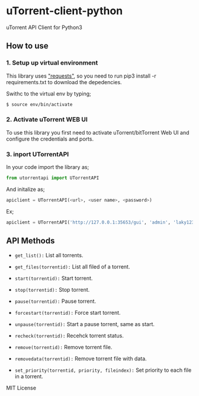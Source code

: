 # uTorrent-client-python
uTorrent API Client for Python3

## How to use

### 1. Setup up virtual environment

This library uses ["requests"](http://docs.python-requests.org/en/master/), so you need to run pip3 install -r requirements.txt to download the depedencies.

Swithc to the virtual env by typing;
```sh
$ source env/bin/activate
```

### 2. Activate uTorrent WEB UI
To use this library you first need to activate uTorrent/bitTorrent Web UI and configure the credentials and ports.

### 3. inport UTorrentAPI
In your code import the library as;

```python
from utorrentapi import UTorrentAPI
```

And initalize as;
```python
apiclient = UTorrentAPI(<url>, <user name>, <password>)
```

Ex;
```python
apiclient = UTorrentAPI('http://127.0.0.1:35653/gui', 'admin', 'laky123')
```

## API Methods

- `get_list():`
List all torrents.

- `get_files(torrentid):`
List all filed of a torrent.

- `start(torrentid):`
Start torrent.

- `stop(torrentid):`
Stop torrent.

- `pause(torrentid):`
Pause torrent.

- `forcestart(torrentid):`
Force start torrent.

- `unpause(torrentid):`
Start a pause torrent, same as start.

- `recheck(torrentid):`
Recehck torrent status.

- `remove(torrentid):`
Remove torrent file.

- `removedata(torrentid):`
Remove torrent file with data.

- `set_priority(torrentid, priority, fileindex):`
Set priority to each file in a torrent.

MIT License
